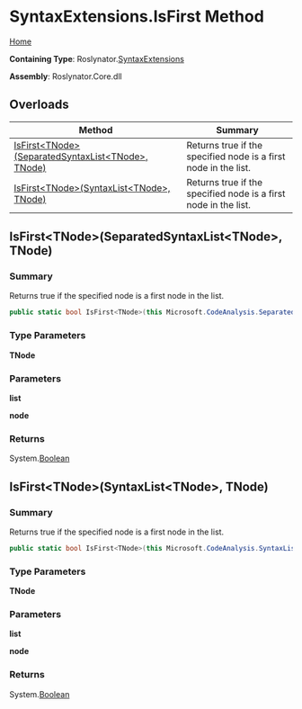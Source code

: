 # SyntaxExtensions\.IsFirst Method

[Home](../../../README.md)

**Containing Type**: Roslynator\.[SyntaxExtensions](../README.md)

**Assembly**: Roslynator\.Core\.dll

## Overloads

| Method | Summary |
| ------ | ------- |
| [IsFirst\<TNode>(SeparatedSyntaxList\<TNode>, TNode)](#Roslynator_SyntaxExtensions_IsFirst__1_Microsoft_CodeAnalysis_SeparatedSyntaxList___0____0_) | Returns true if the specified node is a first node in the list\. |
| [IsFirst\<TNode>(SyntaxList\<TNode>, TNode)](#Roslynator_SyntaxExtensions_IsFirst__1_Microsoft_CodeAnalysis_SyntaxList___0____0_) | Returns true if the specified node is a first node in the list\. |

## IsFirst\<TNode>\(SeparatedSyntaxList\<TNode>, TNode\) <a name="Roslynator_SyntaxExtensions_IsFirst__1_Microsoft_CodeAnalysis_SeparatedSyntaxList___0____0_"></a>

### Summary

Returns true if the specified node is a first node in the list\.

```csharp
public static bool IsFirst<TNode>(this Microsoft.CodeAnalysis.SeparatedSyntaxList<TNode> list, TNode node) where TNode : Microsoft.CodeAnalysis.SyntaxNode
```

### Type Parameters

**TNode**

### Parameters

**list**

**node**

### Returns

System\.[Boolean](https://docs.microsoft.com/en-us/dotnet/api/system.boolean)

## IsFirst\<TNode>\(SyntaxList\<TNode>, TNode\) <a name="Roslynator_SyntaxExtensions_IsFirst__1_Microsoft_CodeAnalysis_SyntaxList___0____0_"></a>

### Summary

Returns true if the specified node is a first node in the list\.

```csharp
public static bool IsFirst<TNode>(this Microsoft.CodeAnalysis.SyntaxList<TNode> list, TNode node) where TNode : Microsoft.CodeAnalysis.SyntaxNode
```

### Type Parameters

**TNode**

### Parameters

**list**

**node**

### Returns

System\.[Boolean](https://docs.microsoft.com/en-us/dotnet/api/system.boolean)

